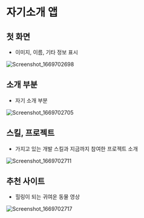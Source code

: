 # 자기소개 앱

## 첫 화면
* 이미지, 이름, 기타 정보 표시


![Screenshot_1669702698](https://user-images.githubusercontent.com/90558511/204465862-a612719b-efba-4158-b318-c55ceabae147.png)

## 소개 부분
* 자기 소개 부분

![Screenshot_1669702705](https://user-images.githubusercontent.com/90558511/204465896-202e7703-7a7d-44e8-b131-8f4d13176052.png)

## 스킬, 프로젝트
* 가지고 있는 개발 스킬과 지금까지 참여한 프로젝트 소개

![Screenshot_1669702711](https://user-images.githubusercontent.com/90558511/204465950-b79e2937-0777-468e-89d6-9125b7fcb279.png)

## 추천 사이트
* 힐링이 되는 귀여운 동물 영상

![Screenshot_1669702717](https://user-images.githubusercontent.com/90558511/204465989-ac6d0fa1-4bd2-491b-9d8a-b76715f3e826.png)
